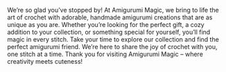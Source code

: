 We’re so glad you’ve stopped by! At Amigurumi Magic, we bring to life the art of crochet with adorable, handmade amigurumi creations that are as unique as you are. Whether you’re looking for the perfect gift, a cozy addition to your collection, or something special for yourself, you’ll find magic in every stitch. Take your time to explore our collection and find the perfect amigurumi friend. We’re here to share the joy of crochet with you, one stitch at a time. Thank you for visiting Amigurumi Magic – where creativity meets cuteness!
